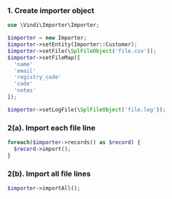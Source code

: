 ### 1. Create importer object
```php
use \Vindi\Importer\Importer;

$importer = new Importer;
$importer->setEntity(Importer::Customer);
$importer->setFile(\SplFileObject('file.csv'));
$importer->setFileMap([
  'name'
  'email'
  'registry_code'
  'code'
  'notes'
]);

$importer->setLogFile(\SplFileObject('file.log'));
```

### 2(a).  Import each file line
```php
foreach($importer->records() as $record) {
  $record->import();  
}
```

### 2(b).  Import all file lines
```php
$importer->importAll();
```
